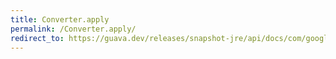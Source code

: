 ```yaml
---
title: Converter.apply
permalink: /Converter.apply/
redirect_to: https://guava.dev/releases/snapshot-jre/api/docs/com/google/common/base/Converter.html#apply-A-
---
```

